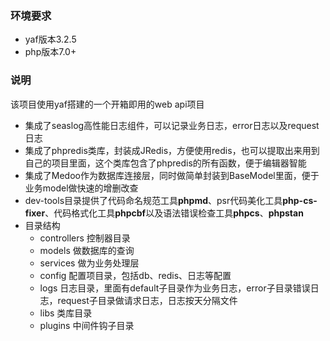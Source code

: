 ### 环境要求
- yaf版本3.2.5
- php版本7.0+

### 说明
该项目使用yaf搭建的一个开箱即用的web api项目
- 集成了seaslog高性能日志组件，可以记录业务日志，error日志以及request日志
- 集成了phpredis类库，封装成JRedis，方便使用redis，也可以提取出来用到自己的项目里面，这个类库包含了phpredis的所有函数，便于编辑器智能
- 集成了Medoo作为数据库连接层，同时做简单封装到BaseModel里面，便于业务model做快速的增删改查
- dev-tools目录提供了代码命名规范工具**phpmd**、psr代码美化工具**php-cs-fixer**、代码格式化工具**phpcbf**以及语法错误检查工具**phpcs**、**phpstan**
- 目录结构
  - controllers  控制器目录
  - models 做数据库的查询
  - services 做为业务处理层
  - config 配置项目录，包括db、redis、日志等配置
  - logs 日志目录，里面有default子目录作为业务日志，error子目录错误日志，request子目录做请求日志，日志按天分隔文件
  - libs 类库目录
  - plugins 中间件钩子目录

